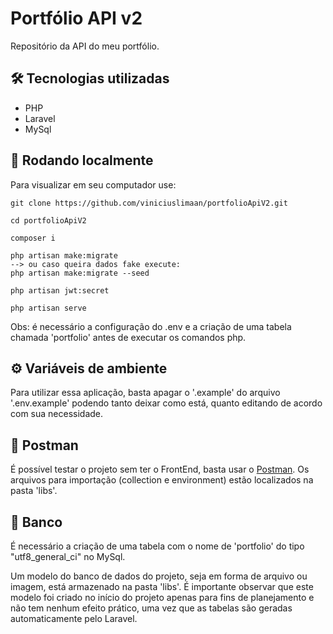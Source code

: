 # Portfólio API v2

Repositório da API do meu portfólio.

## 🛠️ Tecnologias utilizadas

-   PHP
-   Laravel
-   MySql

## 🚀 Rodando localmente

Para visualizar em seu computador use:

```
git clone https://github.com/viniciuslimaan/portfolioApiV2.git

cd portfolioApiV2

composer i

php artisan make:migrate
--> ou caso queira dados fake execute:
php artisan make:migrate --seed

php artisan jwt:secret

php artisan serve
```

Obs: é necessário a configuração do .env e a criação de uma tabela chamada 'portfolio' antes de executar os comandos php.

## ⚙️ Variáveis de ambiente

Para utilizar essa aplicação, basta apagar o '.example' do arquivo '.env.example' podendo tanto deixar como está, quanto editando de acordo com sua necessidade.

## 📄 Postman

É possível testar o projeto sem ter o FrontEnd, basta usar o [Postman](https://www.postman.com). Os arquivos para importação (collection e environment) estão localizados na pasta 'libs'.

## 🎲 Banco

É necessário a criação de uma tabela com o nome de 'portfolio' do tipo "utf8_general_ci" no MySql.

Um modelo do banco de dados do projeto, seja em forma de arquivo ou imagem, está armazenado na pasta 'libs'. É importante observar que este modelo foi criado no início do projeto apenas para fins de planejamento e não tem nenhum efeito prático, uma vez que as tabelas são geradas automaticamente pelo Laravel.
